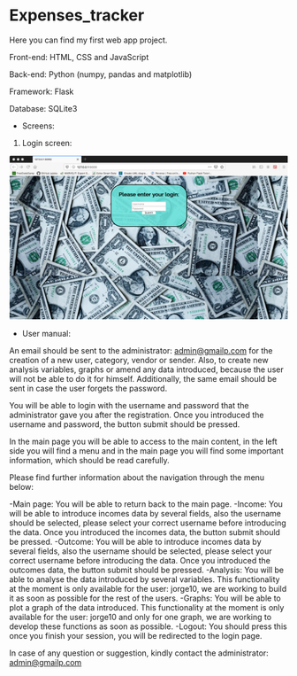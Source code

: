 # Expenses_tracker

Here you can find my first web app project.

Front-end: HTML, CSS and JavaScript

Back-end: Python (numpy, pandas and matplotlib)

Framework: Flask

Database: SQLite3

- Screens:

1) Login screen:

![alt text](https://github.com/lajobu/Expenses_tracker/blob/master/Screens/Login.png)

- User manual:

An email should be sent to the administrator: admin@gmailp.com for the creation of a new
user, category, vendor or sender. Also, to create new analysis variables, graphs or amend any
data introduced, because the user will not be able to do it for himself. Additionally, the same
email should be sent in case the user forgets the password.

You will be able to login with the username and password that the administrator gave you
after the registration. Once you introduced the username and password, the button submit
should be pressed.

In the main page you will be able to access to the main content, in the left side you will find a
menu and in the main page you will find some important information, which should be read
carefully.

Please find further information about the navigation through the menu below:

-Main page: You will be able to return back to the main page.
-Income: You will be able to introduce incomes data by several fields, also the
username should be selected, please select your correct username before introducing
the data. Once you introduced the incomes data, the button submit should be pressed.
-Outcome: You will be able to introduce incomes data by several fields, also the
username should be selected, please select your correct username before introducing
the data. Once you introduced the outcomes data, the button submit should be pressed.
-Analysis: You will be able to analyse the data introduced by several variables. This
functionality at the moment is only available for the user: jorge10, we are working to
build it as soon as possible for the rest of the users.
-Graphs: You will be able to plot a graph of the data introduced. This functionality at
the moment is only available for the user: jorge10 and only for one graph, we are
working to develop these functions as soon as possible.
-Logout: You should press this once you finish your session, you will be redirected to
the login page.

In case of any question or suggestion, kindly contact the administrator: admin@gmailp.com

